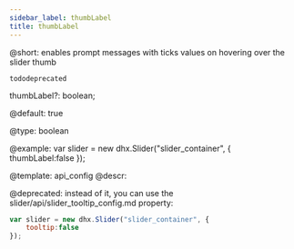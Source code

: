 ```yaml
---
sidebar_label: thumbLabel
title: thumbLabel
---          
```


@short: enables prompt messages with ticks values on hovering over the slider thumb

```tododeprecated ```

thumbLabel?: boolean;

@default: true

@type: boolean

@example: 
var slider = new dhx.Slider("slider_container", { 
    thumbLabel:false
});


@template:	api_config
@descr: 


@deprecated: instead of it, you can use the slider/api/slider_tooltip_config.md property:

~~~js
var slider = new dhx.Slider("slider_container", { 
    tooltip:false
});
~~~
